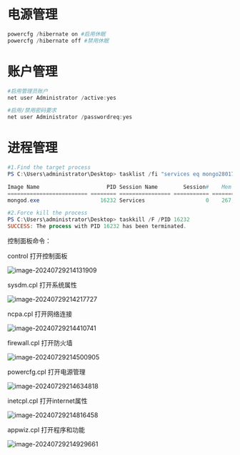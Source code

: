 # 电源管理

```powershell
powercfg /hibernate on #启用休眠
powercfg /hibernate off #禁用休眠
```


# 账户管理

```powershell
#启用管理员账户
net user Administrator /active:yes

#启用/禁用密码要求
net user Administrator /passwordreq:yes

```

# 进程管理
```powershell
#1.Find the target process
PS C:\Users\administrator\Desktop> tasklist /fi "services eq mongo28017"

Image Name                     PID Session Name        Session#    Mem Usage
========================= ======== ================ =========== ============
mongod.exe                   16232 Services                   0    267,620 K

#2.Force kill the process 
PS C:\Users\administrator\Desktop> taskkill /F /PID 16232
SUCCESS: The process with PID 16232 has been terminated.
```
控制面板命令：

control 打开控制面板



![image-20240729214131909](https://zlgan-blog.oss-cn-shenzhen.aliyuncs.com/image-20240729214131909.png)

sysdm.cpl 打开系统属性

![image-20240729214217727](https://zlgan-blog.oss-cn-shenzhen.aliyuncs.com/image-20240729214217727.png)

ncpa.cpl 打开网络连接

![image-20240729214410741](https://zlgan-blog.oss-cn-shenzhen.aliyuncs.com/image-20240729214410741.png)

firewall.cpl 打开防火墙

![image-20240729214500905](https://zlgan-blog.oss-cn-shenzhen.aliyuncs.com/image-20240729214500905.png)

powercfg.cpl 打开电源管理

![image-20240729214634818](https://zlgan-blog.oss-cn-shenzhen.aliyuncs.com/image-20240729214634818.png)

inetcpl.cpl  打开internet属性

![image-20240729214816458](https://zlgan-blog.oss-cn-shenzhen.aliyuncs.com/image-20240729214816458.png)

appwiz.cpl 打开程序和功能

![image-20240729214929661](https://zlgan-blog.oss-cn-shenzhen.aliyuncs.com/image-20240729214929661.png)
